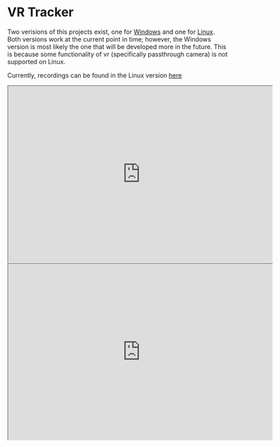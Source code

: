 # VR Tracker

Two verisions of this projects exist, one for [Windows](https://gitlab.liu.se/fribl68/index-pose-windows) and one for [Linux](https://gitlab.liu.se/fribl68/index-pose). Both versions work at the current point in time; however, the Windows version is most likely the one that will be developed more in the future. This is because some functionality of vr (specifically passthrough camera) is not supported on Linux.

Currently, recordings can be found in the Linux version [here](https://gitlab.liu.se/fribl68/index-pose/-/tree/master/good_recordings)

<iframe
    src="https://www.youtube.com/embed/F_WO01-Y7Ag" 
    width="600"
    height="400">
</iframe>

<iframe
    src="https://www.youtube.com/embed/Of9_6POgILk" 
    width="600"
    height="400">
</iframe>

